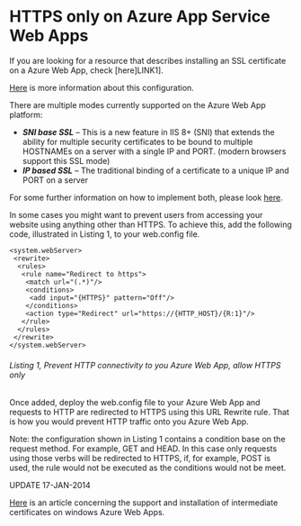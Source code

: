# HTTPS only on Azure App Service Web Apps

If you are looking for a resource that describes installing an SSL certificate on a Azure Web App, check [here]LINK1].

[Here][LINK2] is more information about this configuration.

There are multiple modes currently supported on the Azure Web App platform:

+ ***SNI base SSL*** – This is a new feature in IIS 8+ (SNI) that extends the ability for multiple security certificates to be bound to multiple HOSTNAMEs on a server with a single IP and PORT.  (modern browsers support this SSL mode)
+ ***IP based SSL*** – The traditional binding of a certificate to a unique IP and PORT on a server

For some further information on how to implement both, please look [here][LINK3].

In some cases you might want to prevent users from accessing your website using anything other than HTTPS.  To achieve this, add the following code, illustrated in Listing 1, to your web.config file.

```
<system.webServer>
 <rewrite>
  <rules>
   <rule name="Redirect to https">
    <match url="(.*)"/>
    <conditions>
     <add input="{HTTPS}" pattern="Off"/>
    </conditions>
    <action type="Redirect" url="https://{HTTP_HOST}/{R:1}"/>
   </rule>
  </rules>
 </rewrite>
</system.webServer>
```
###### Listing 1, Prevent HTTP connectivity to you Azure Web App, allow HTTPS only

Once added, deploy the web.config file to your Azure Web App and requests to HTTP are redirected to HTTPS using this URL Rewrite rule.  That is how you would prevent HTTP traffic onto you Azure Web App.

Note: the configuration shown in Listing 1 contains a condition base on the request method.  For example, GET and HEAD.  In this case only requests using those verbs will be redirected to HTTPS, if, for example, POST is used, the rule would not be executed as the conditions would not be meet.

UPDATE 17-JAN-2014

[Here][LINK4] is an article concerning the support and installation of intermediate certificates on windows Azure Web Apps.

[LINK1]: http://www.windowsazure.com/en-us/develop/net/common-tasks/enable-ssl-web-site
[LINK2]: https://github.com/projectkudu/kudu/wiki/Xdt-transform-samples#redirect-http-traffic-to-https
[LINK3]: http://ruslany.net/2013/07/how-to-setup-ip-ssl-on-windows-azure-web-sites/
[LINK4]: http://blogs.msdn.com/b/windowsazure/archive/2014/01/06/windows-azure-web-sites-waws-and-intermediate-certificates.aspx
